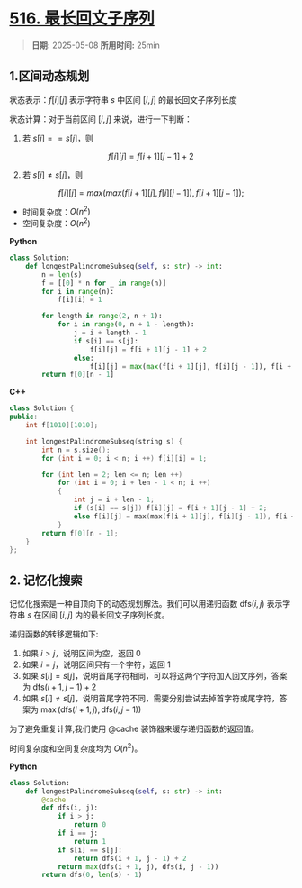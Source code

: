 # [516. 最长回文子序列](https://leetcode.cn/problems/longest-palindromic-subsequence/description/)

> **日期:** 2025-05-08
> **所用时间:** 25min

## 1.区间动态规划

状态表示：$f[i][j]$ 表示字符串 $s$ 中区间 $[i, j]$ 的最长回文子序列长度

状态计算：对于当前区间 $[i, j]$ 来说，进行一下判断：

1. 若 $s[i] == s[j]$，则

$$
    f[i][j] = f[i + 1][j - 1] + 2
$$

2. 若 $s[i] \neq s[j]$，则

$$
	f[i][j] = max(max(f[i + 1][j], f[i][j - 1]), f[i + 1][j - 1]);
$$

- 时间复杂度：$O(n^2)$
- 空间复杂度：$O(n^2)$

**Python**

```python
class Solution:
    def longestPalindromeSubseq(self, s: str) -> int:
        n = len(s)
        f = [[0] * n for _ in range(n)]
        for i in range(n):
            f[i][i] = 1

        for length in range(2, n + 1):
            for i in range(0, n + 1 - length):
                j = i + length - 1
                if s[i] == s[j]:
                    f[i][j] = f[i + 1][j - 1] + 2
                else:
                    f[i][j] = max(max(f[i + 1][j], f[i][j - 1]), f[i + 1][j - 1])
        return f[0][n - 1]
```

**C++**

```C++
class Solution {
public:
    int f[1010][1010];

    int longestPalindromeSubseq(string s) {
        int n = s.size();
        for (int i = 0; i < n; i ++) f[i][i] = 1;

        for (int len = 2; len <= n; len ++)
            for (int i = 0; i + len - 1 < n; i ++)
            {   
                int j = i + len - 1;
                if (s[i] == s[j]) f[i][j] = f[i + 1][j - 1] + 2;
                else f[i][j] = max(max(f[i + 1][j], f[i][j - 1]), f[i + 1][j - 1]);
            }
        return f[0][n - 1];
    }
};
```

## 2. 记忆化搜索

记忆化搜索是一种自顶向下的动态规划解法。我们可以用递归函数 $\text{dfs}(i, j)$ 表示字符串 $s$ 在区间 $[i, j]$ 内的最长回文子序列长度。

递归函数的转移逻辑如下:

1. 如果 $i > j$，说明区间为空，返回 $0$
2. 如果 $i = j$，说明区间只有一个字符，返回 $1$
3. 如果 $s[i] = s[j]$，说明首尾字符相同，可以将这两个字符加入回文序列，答案为 $\text{dfs}(i+1, j-1) + 2$
4. 如果 $s[i] \neq s[j]$，说明首尾字符不同，需要分别尝试去掉首字符或尾字符，答案为 $\max(\text{dfs}(i+1, j), \text{dfs}(i, j-1))$

为了避免重复计算,我们使用 @cache 装饰器来缓存递归函数的返回值。

时间复杂度和空间复杂度均为 $O(n^2)$。

**Python**

```python
class Solution:
    def longestPalindromeSubseq(self, s: str) -> int:
        @cache
        def dfs(i, j):
            if i > j:
                return 0
            if i == j:
                return 1
            if s[i] == s[j]:
                return dfs(i + 1, j - 1) + 2
            return max(dfs(i + 1, j), dfs(i, j - 1))
        return dfs(0, len(s) - 1)
```